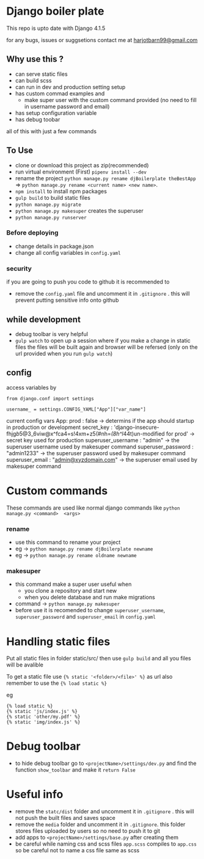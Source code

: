 # Django boiler plate

This repo is upto date with Django 4.1.5

for any bugs, issues or suggsetions contact me at harjotbarn99@gmail.com


## Why use this ?
- can serve static files 
- can build scss 
- can run in dev and production setting setup
- has custom commad examples and
  - make super user with the custom command provided (no need to fill in username password and email)
- has setup configuration variable
- has debug toobar 

all of this with just a few commands



## To Use
- clone or download this project as zip(recommended)
- run virtual environment (First) `pipenv install --dev`
- rename the project `python manage.py rename djBoilerplate theBestApp`  =>  `python manage.py rename <current name> <new name>`. 
- `npm install` to install npm packages
- `gulp build` to build static files
- `python manage.py migrate`
- `python manage.py makesuper` creates the superuser
- `python manage.py runserver`

### Before deploying
- change details in package.json 
- change all config variables in `config.yaml`

### security 
if you are going to push you code to github it is recommended to 
- remove the `config.yaml` file and uncomment it in `.gitignore` . this will prevent putting sensitive info onto github 


## while development
- debug toolbar is very helpful 
- `gulp watch` to open up a session where if you make a change in static files the files will be built again and browser will be refersed (only on the url provided when you run `gulp watch`)


## config
access variables by 
```
from django.conf import settings

username_ = settings.CONFIG_YAML["App"]["var_name"]
```
current config vars 
App:
  prod : false  -> determins if the app should startup in production or development
  secret_key : 'django-insecure-fhjg$b5@3%$_6viw@x^fca4=s!4xm+z5(#nh=*(8h^l*44t)un-modified for prod' -> secret key used for production
  superuser_username : "admin" -> the superuser username used by makesuper command
  superuser_password : "admin1233" -> the superuser password used by makesuper command
  superuser_email : "admin@xyzdomain.com" -> the superuser email used by makesuper command


# Custom commands
These commands are used like normal django commands like `python manage.py <command>  <args>`

### rename 
+ use this command to rename your project 
+ eg -> `python manage.py rename djBoilerplate newname`
+ eg -> `python manage.py rename oldname newname`

###  makesuper
+ this command make a super user useful when 
  + you clone a repository and start new
  + when you delete database and run make migrations
+ command -> `python manage.py makesuper`
+ before use it is recomended to change `superuser_username`, `superuser_password` and `superuser_email` in `config.yaml`
  
  

# Handling static files
Put all static files in folder static/src/<folder>
then use `gulp build` and all you files will be avalible 

To get a static file use `{% static '<folder>/<file>' %}` as url also remember to use the `{% load static %}`

eg 
```
{% load static %}
{% static 'js/index.js' %}
{% static 'other/my.pdf' %}
{% static 'img/index.js' %}
```




# Debug toolbar
+ to hide debug toolbar go to `<projectName>/settings/dev.py` and find the function `show_toolbar` and make it `return False`


# Useful info
- remove the `statc/dist` folder and uncomment it in `.gitignore` . this will not push the built files and saves space
- remove the `media` folder and uncomment it in `.gitignore`. this folder stores files uploaded by users so no need to push it to git
- add apps to `<projectName>/settings/base.py` after creating them
- be careful while naming css and scss files `app.scss` compiles to `app.css` so be careful not to name a css file same as scss



